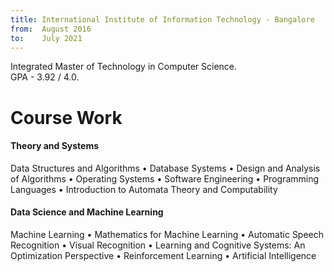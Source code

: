 ```yaml
---
title: International Institute of Information Technology - Bangalore
from:  August 2016
to:    July 2021
---
```


Integrated Master of Technology in Computer Science.<br>
GPA - 3.92 / 4.0.

<h1><b>Course Work</b></h1>
<h4>Theory and Systems</h4>
Data Structures and Algorithms • Database Systems • Design and Analysis of Algorithms • Operating Systems • Software Engineering • Programming Languages • Introduction to Automata Theory and Computability

<h4>Data Science and Machine Learning</h4>
Machine Learning • Mathematics for Machine Learning • Automatic Speech Recognition • Visual Recognition • Learning and Cognitive Systems: An Optimization Perspective • Reinforcement Learning • Artificial Intelligence